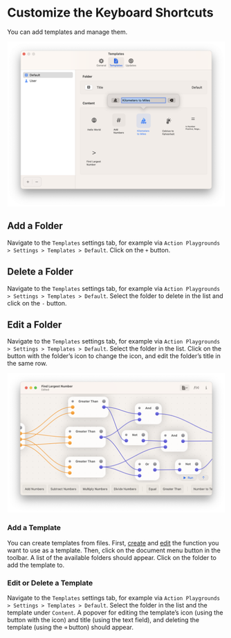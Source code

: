 # Customize the Keyboard Shortcuts

You can add templates and manage them.

![Templates Settings][image-1]

## Add a Folder

Navigate to the `Templates` settings tab, for example via `Action Playgrounds > Settings > Templates > Default`. Click on the `+` button.

## Delete a Folder

Navigate to the `Templates` settings tab, for example via `Action Playgrounds > Settings > Templates > Default`.  Select the folder to delete in the list and click on the `-` button.

## Edit a Folder

Navigate to the `Templates` settings tab, for example via `Action Playgrounds > Settings > Templates > Default`.  Select the folder in the list. Click on the button with the folder’s icon to change the icon, and edit the folder’s title in the same row.

![Add a Template][image-2]

### Add a Template

You can create templates from files. First, [create][1] and [edit][2] the function you want to use as a template. Then, click on the document menu button in the toolbar. A list of the available folders should appear. Click on the folder to add the template to.

### Edit or Delete a Template

Navigate to the `Templates` settings tab, for example via `Action Playgrounds > Settings > Templates > Default`.  Select the folder in the list and the template under `Content`. A popover for editing the template’s icon (using the button with the icon) and title (using the text field), and deleting the template (using the `⌫` button) should appear.

[1]:	../Basics/CreateDocument
[2]:	../Basics/EditFunction

[image-1]:	../../Icons/TemplatesSettings.png
[image-2]:	../../Icons/AddTemplate.png
